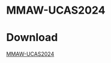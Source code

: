 # MMAW-UCAS2024


# Download
[MMAW-UCAS2024](https://pan.baidu.com/s/1SOlA2T12RrYwd9l7TDZg-g?pwd=3tg8)
